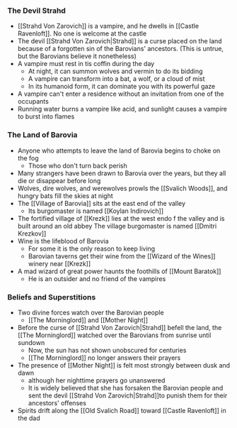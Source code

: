 ### The Devil Strahd
- [[Strahd Von Zarovich]] is a vampire, and he dwells in [[Castle Ravenloft]]. No one is welcome at the castle
- The devil [[Strahd Von Zarovich|Strahd]] is a curse placed on the land because of a forgotten sin of the Barovians' ancestors. (This is untrue, but the Barovians believe it nonetheless)
- A vampire must rest in tis coffin during the day
	- At night, it can summon wolves and vermin to do its bidding
	- A vampire can transform into a bat, a wolf, or a cloud of mist
	- In its humanoid form, it can dominate you with its powerful gaze
- A vampire can't enter a residence without an invitation from one of the occupants
- Running water burns a vampire like acid, and sunlight causes a vampire to burst into flames

### The Land of Barovia
- Anyone who attempts to leave the land of Barovia begins to choke on the fog
	- Those who don't turn back perish
- Many strangers have been drawn to Barovia over the years, but they all die or disappear before long
- Wolves, dire wolves, and werewolves prowls the [[Svalich Woods]], and hungry bats fill the skies at night
- The [[Village of Barovia]] sits at the east end of the valley
	- Its burgomaster is named [[Koylan Indirovich]]
- The fortified village of [[Krezk]] lies at the west endo f the valley and is built around an old abbey
	 The village burgomaster is named [[Dmitri Krezkov]]
- Wine is the lifeblood of Barovia
	- For some it is the only reason to keep living
	- Barovian taverns get their wine from the [[Wizard of the Wines]] winery near [[Krezk]]
- A mad wizard of great power haunts the foothills of [[Mount Baratok]]
	- He is an outsider and no friend of the vampires

### Beliefs and Superstitions
- Two divine forces watch over the Barovian people
	- [[The Morninglord]] and [[Mother Night]]
- Before the curse of [[Strahd Von Zarovich|Strahd]] befell the land, the [[The Morninglord]] watched over the Barovians from sunrise until sundown
	- Now, the sun has not shown unobscured for centuries
	- [[The Morninglord]] no longer answers their prayers
- The presence of [[Mother Night]] is felt most strongly between dusk and dawn
	- although her nighttime prayers go unanswered
	- It is widely believed that she has forsaken  the Barovian people and sent the devil [[Strahd Von Zarovich|Strahd]]to punish them for their ancestors' offenses
- Spirits drift along the [[Old Svalich Road]] toward [[Castle Ravenloft]] in the dad
